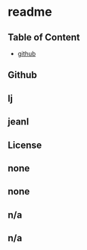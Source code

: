 # readme
  ## Table of Content
  * [github](#github)
  ## Github
  ## lj
  ## jeanl

  ## License 
  ## none
  ## none
  ## n/a
  ## n/a
  ## 
